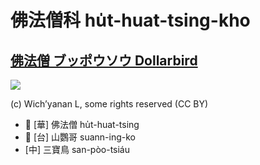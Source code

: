 # 佛法僧科 hu̍t-huat-tsing-kho

## [佛法僧 ブッポウソウ Dollarbird](https://ebird.org/species/dollar1)

![](https://inaturalist-open-data.s3.amazonaws.com/photos/178011313/medium.jpg)

(c) Wich’yanan L, some rights reserved (CC BY)

- 🎯 [華] 佛法僧 hu̍t-huat-tsing
- 🎯 [台] 山鸚哥 suann-ing-ko
- [中] 三寶鳥 san-pòo-tsiáu

